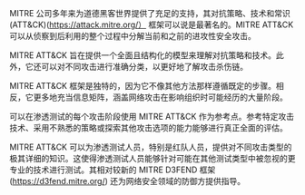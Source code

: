 MITRE 公司多年来为道德黑客世界提供了充足的支持，其对抗策略、技术和常识 (ATT&CK)(https://attack.mitre.org/） 框架可以说是最著名的。MITRE ATT&CK 可以从侦察到后利用的整个过程中分解当前和之前的进攻性安全攻击。

MITRE ATT&CK 旨在提供一个全面且结构化的模型来理解对抗策略和技术。此外，它还可以对不同攻击进行准确分类，以更好地了解攻击杀伤链。

MITRE ATT&CK 框架是独特的，因为它不像其他方法那样遵循既定的步骤。相反，它更多地充当信息矩阵，涵盖网络攻击在影响组织时可能经历的大量阶段。

可以在渗透测试的每个攻击阶段使用 MITRE ATT&CK 作为参考点。参考特定攻击技术、采用不熟悉的策略或探索其他攻击选项的能力能够进行真正全面的评估。

MITRE ATT&CK 可以为渗透测试人员，特别是红队人员，提供对不同攻击类型的极其详细的知识。这使得渗透测试人员能够针对可能在其他测试类型中被忽视的更专业的技术进行测试。其相对较新的 MITRE D3FEND 框架(https://d3fend.mitre.org/) 还为网络安全领域的防御方提供指导。